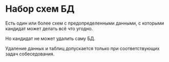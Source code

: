 # Набор схем БД
Есть один или более схем с предопределенными данными, с которыми кандидат может делать всё что угодно.

Но кандидат не может удалить саму БД.

Удаление данных и таблиц допускается только при соответствующих задач собеседования.